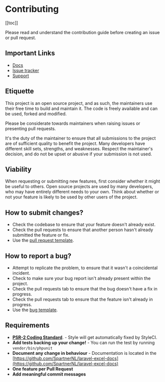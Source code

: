 # Contributing

[[toc]]

Please read and understand the contribution guide before creating an issue or pull request.

## Important Links

- [Docs](https://docs.laravel-excel.com/)
- [Issue tracker](https://github.com/SpartnerNL/Laravel-Nova-Excel/issues)
- [Support](/nova/1.1/getting-started/support.html)

## Etiquette

This project is an open source project, and as such, the maintainers use their free time to build and maintain it.
The code is freely available and can be used, forked and modified. 

Please be considerate towards maintainers when raising issues or presenting pull requests. 

It's the duty of the maintainer to ensure that all submissions to the project are of sufficient
quality to benefit the project. Many developers have different skill sets, strengths, and weaknesses. Respect the maintainer's decision, and do not be upset or abusive if your submission is not used.

## Viability

When requesting or submitting new features, first consider whether it might be useful to others. Open
source projects are used by many developers, who may have entirely different needs to your own. Think about
whether or not your feature is likely to be used by other users of the project.

## How to submit changes?

- Check the codebase to ensure that your feature doesn't already exist.
- Check the pull requests to ensure that another person hasn't already submitted the feature or fix.
- Use the [pull request template](https://github.com/SpartnerNL/Laravel-Excel/blob/3.1/.github/PULL_REQUEST_TEMPLATE.md).

## How to report a bug?

- Attempt to replicate the problem, to ensure that it wasn't a coincidental incident.
- Check to make sure your bug report isn't already present within the project.
- Check the pull requests tab to ensure that the bug doesn't have a fix in progress.
- Check the pull requests tab to ensure that the feature isn't already in progress.
- Use the [bug template](https://github.com/SpartnerNL/Laravel-Excel/blob/3.1/.github/ISSUE_TEMPLATE/1_Bug_report.md).

## Requirements

- **[PSR-2 Coding Standard](https://github.com/php-fig/fig-standards/blob/master/accepted/PSR-2-coding-style-guide.md)**. - Style will get automatically fixed by StyleCI.
- **Add tests backing up your change!** - You can run the test by running `vendor/bin/phpunit`
- **Document any change in behaviour** - Documentation is located in the [https://github.com/SpartnerNL/laravel-excel-docs](https://github.com/SpartnerNL/laravel-excel-docs)
- **One feature per Pull Request**
- **Add meaningful commit messages**
